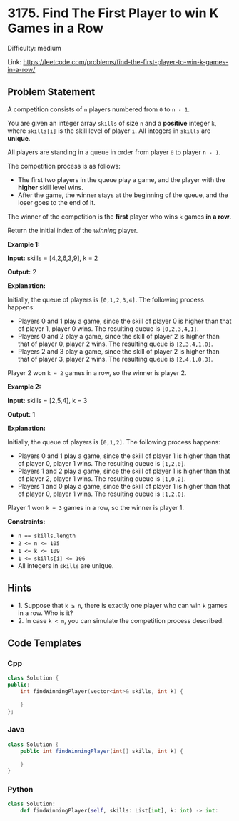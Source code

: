 # 3175. Find The First Player to win K Games in a Row

Difficulty: medium

Link: https://leetcode.com/problems/find-the-first-player-to-win-k-games-in-a-row/

## Problem Statement

A competition consists of `n` players numbered from `0` to `n - 1`.

You are given an integer array `skills` of size `n` and a **positive** integer `k`, where `skills[i]` is the skill level of player `i`. All integers in `skills` are **unique**.

All players are standing in a queue in order from player `0` to player `n - 1`.

The competition process is as follows:

* The first two players in the queue play a game, and the player with the **higher** skill level wins.
* After the game, the winner stays at the beginning of the queue, and the loser goes to the end of it.

The winner of the competition is the **first** player who wins `k` games **in a row**.

Return the initial index of the *winning* player.

**Example 1:**

**Input:** skills \= \[4,2,6,3,9], k \= 2

**Output:** 2

**Explanation:**

Initially, the queue of players is `[0,1,2,3,4]`. The following process happens:

* Players 0 and 1 play a game, since the skill of player 0 is higher than that of player 1, player 0 wins. The resulting queue is `[0,2,3,4,1]`.
* Players 0 and 2 play a game, since the skill of player 2 is higher than that of player 0, player 2 wins. The resulting queue is `[2,3,4,1,0]`.
* Players 2 and 3 play a game, since the skill of player 2 is higher than that of player 3, player 2 wins. The resulting queue is `[2,4,1,0,3]`.

Player 2 won `k = 2` games in a row, so the winner is player 2\.

**Example 2:**

**Input:** skills \= \[2,5,4], k \= 3

**Output:** 1

**Explanation:**

Initially, the queue of players is `[0,1,2]`. The following process happens:

* Players 0 and 1 play a game, since the skill of player 1 is higher than that of player 0, player 1 wins. The resulting queue is `[1,2,0]`.
* Players 1 and 2 play a game, since the skill of player 1 is higher than that of player 2, player 1 wins. The resulting queue is `[1,0,2]`.
* Players 1 and 0 play a game, since the skill of player 1 is higher than that of player 0, player 1 wins. The resulting queue is `[1,2,0]`.

Player 1 won `k = 3` games in a row, so the winner is player 1\.

**Constraints:**

* `n == skills.length`
* `2 <= n <= 105`
* `1 <= k <= 109`
* `1 <= skills[i] <= 106`
* All integers in `skills` are unique.

## Hints

- 1\. Suppose that `k ≥ n`, there is exactly one player who can win `k` games in a row. Who is it?
- 2\. In case `k < n`, you can simulate the competition process described.

## Code Templates

### Cpp
```cpp
class Solution {
public:
    int findWinningPlayer(vector<int>& skills, int k) {
        
    }
};
```

### Java
```java
class Solution {
    public int findWinningPlayer(int[] skills, int k) {
        
    }
}
```

### Python
```python
class Solution:
    def findWinningPlayer(self, skills: List[int], k: int) -> int:
        
```

